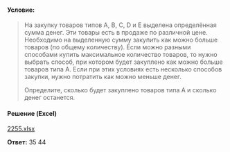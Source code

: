 #### Условие:
> На закупку товаров типов A, B, C, D и E выделена определённая сумма денег. Эти товары есть в продаже по различной цене. Необходимо на выделенную сумму закупить как можно больше товаров (по общему количеству). Если можно разными способами купить максимальное количество товаров, то нужно выбрать способ, при котором будет закуплено как можно больше товаров типа A. Если при этих условиях есть несколько способов закупки, нужно потратить как можно меньше денег.
> 
> Определите, сколько будет закуплено товаров типа A и сколько денег останется.

#### Решение (Excel)
[2255.xlsx](https://github.com/Thundiverter/infege2022/files/8884257/2255.xlsx)


**Ответ:** 35 44

